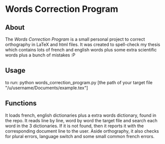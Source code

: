 # Words Correction Program

## About
The *Words Correction Program* is a small personal project to correct orthography in LaTeX and html files.
It was created to spell-check my thesis which contains lots of french and english
 words plus some extra scientific words plus a bunch of mistakes :P

## Usage
to run:
python words_correction_program.py [the path of your target file "/u/username/Documents/example.tex"]

## Functions
It loads french, english dictionaries plus a extra words dictionary, found in the repo.
It reads line by line, word by word the target file and search each word in the 3 dictionaries.
If it is not found, then it reports it with the corresponding document line to the user.
Aside orthography, it also checks for plural errors, language switch and some small common french errors.

